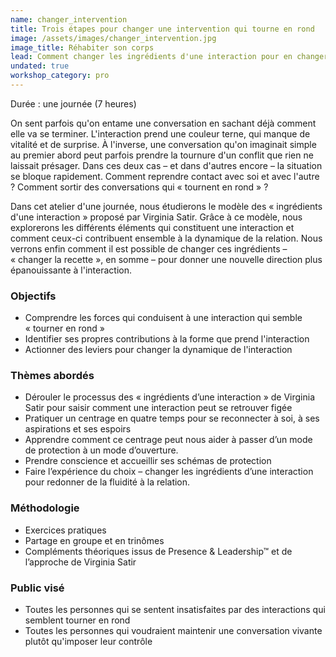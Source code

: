 ```yaml
---
name: changer_intervention
title: Trois étapes pour changer une intervention qui tourne en rond
image: /assets/images/changer_intervention.jpg
image_title: Réhabiter son corps
lead: Comment changer les ingrédients d'une interaction pour en changer la saveur
undated: true
workshop_category: pro
---
```


Durée : une journée (7 heures)

On sent parfois qu'on entame une conversation en sachant déjà comment elle va
se terminer. L'interaction prend une couleur terne, qui manque de vitalité et
de surprise. À l'inverse, une conversation qu'on imaginait simple au premier
abord peut parfois prendre la tournure d'un conflit que rien ne laissait
présager. Dans ces deux cas – et dans d'autres encore – la situation se bloque
rapidement. Comment reprendre contact avec soi et avec l'autre ? Comment sortir
des conversations qui « tournent en rond » ?

Dans cet atelier d'une journée, nous étudierons le modèle des « ingrédients
d'une interaction » proposé par Virginia Satir. Grâce à ce modèle, nous
explorerons les différents éléments qui constituent une interaction et comment
ceux-ci contribuent ensemble à la dynamique de la relation. Nous verrons enfin
comment il est possible de changer ces ingrédients – « changer la recette », en
somme – pour donner une nouvelle direction plus épanouissante à l'interaction.


### Objectifs

- Comprendre les forces qui conduisent à une interaction qui semble « tourner
  en rond »
- Identifier ses propres contributions à la forme que prend l'interaction
- Actionner des leviers pour changer la dynamique de l'interaction


### Thèmes abordés

- Dérouler le processus des « ingrédients d’une interaction » de Virginia Satir
  pour saisir comment une interaction peut se retrouver figée
- Pratiquer un centrage en quatre temps pour se reconnecter à soi, à ses
  aspirations et ses espoirs
- Apprendre comment ce centrage peut nous aider à passer d’un mode de
  protection à un mode d’ouverture.
- Prendre conscience et accueillir ses schémas de protection
- Faire l’expérience du choix – changer les ingrédients d’une interaction pour
  redonner de la fluidité à la relation.


### Méthodologie

- Exercices pratiques
- Partage en groupe et en trinômes
- Compléments théoriques issus de Presence & Leadership™ et de l’approche de Virginia Satir

### Public visé

- Toutes les personnes qui se sentent insatisfaites par des interactions qui semblent tourner en rond
- Toutes les personnes qui voudraient maintenir une conversation vivante plutôt qu'imposer leur contrôle
